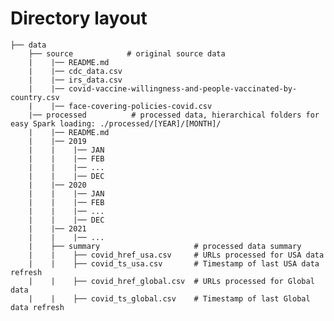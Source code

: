 # Directory layout

    ├── data    
        ├── source            # original source data
        |    |── README.md
        |    |── cdc_data.csv
        |    |── irs_data.csv
        |    |── covid-vaccine-willingness-and-people-vaccinated-by-country.csv
        |    |── face-covering-policies-covid.csv
        |── processed          # processed data, hierarchical folders for easy Spark loading: ./processed/[YEAR]/[MONTH]/
        |    |── README.md
        |    |── 2019
        |    |    |── JAN
        |    |    |── FEB
        |    |    |── ...
        |    |    |── DEC
        |    |── 2020
        |    |    |── JAN
        |    |    |── FEB
        |    |    |── ...
        |    |    |── DEC
        |    |── 2021
        |    |    |── ...
        |    ├── summary                     # processed data summary
        |    |    ├── covid_href_usa.csv     # URLs processed for USA data
        |    |    ├── covid_ts_usa.csv       # Timestamp of last USA data refresh
        |    |    ├── covid_href_global.csv  # URLs processed for Global data
        |    |    ├── covid_ts_global.csv    # Timestamp of last Global data refresh
